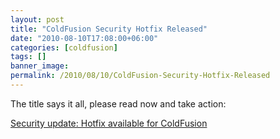 ```yaml
---
layout: post
title: "ColdFusion Security Hotfix Released"
date: "2010-08-10T17:08:00+06:00"
categories: [coldfusion]
tags: []
banner_image: 
permalink: /2010/08/10/ColdFusion-Security-Hotfix-Released
---
```


The title says it all, please read now and take action:

<a href="http://www.adobe.com/support/security/bulletins/apsb10-18.html">Security update: Hotfix available for ColdFusion</a>